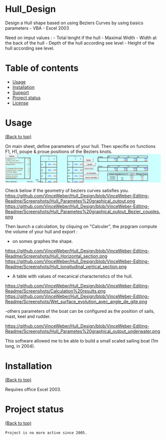 # Hull_Design

  Design a Hull shape based on using Beziers Curves by using basics parameters  - VBA - Excel 2003

  Need on imput values : 
    - Total lenght if the hull
    - Maximal Width
    - Width at the back of the hull
    - Depth of the hull according see level
    - Height of the hull according see level.
  
      

# Table of contents

- [Usage](#usage)
- [Installation](#installation)
- [Support](#Support)
- [Project status](#Project-status)
- [License](#license)

# Usage

[(Back to top)](#table-of-contents)

On main sheet, define parameters of your hull.
Then specifie on functions F1, H1, poupe & proue positions of the Beziers knots.
![image](https://github.com/VinceWeber/Hull_Design/blob/VinceWeber-Editing-Readme/Screenshots/Hull%20parameters.png)

Check below if the geometry of beziers curves satisfies you.
https://github.com/VinceWeber/Hull_Design/blob/VinceWeber-Editing-Readme/Screenshots/Hull_Parametes%20graphical_output.png
https://github.com/VinceWeber/Hull_Design/blob/VinceWeber-Editing-Readme/Screenshots/Hull_Parametes%20graphical_output_Bezier_couples.png

Then launch a calculation, by cliquing on "Calculer", the prpgram compute the volume of your hull and export :
- on somes graphes the shape.

https://github.com/VinceWeber/Hull_Design/blob/VinceWeber-Editing-Readme/Screenshots/Hull_Horizontal_section.png
https://github.com/VinceWeber/Hull_Design/blob/VinceWeber-Editing-Readme/Screenshots/Hull_longitudinal_vertical_section.png

- A table with values of mecanical characteristics of the hull.

https://github.com/VinceWeber/Hull_Design/blob/VinceWeber-Editing-Readme/Screenshots/Calculation%20results.png
https://github.com/VinceWeber/Hull_Design/blob/VinceWeber-Editing-Readme/Screenshots/Wet_surface_evolution_avec_angle_de_gite.png

-others parameters of the boat can be configured as the position of sails, mast, keel and rudder.

https://github.com/VinceWeber/Hull_Design/blob/VinceWeber-Editing-Readme/Screenshots/Hull_Parametes%20graphical_output_underwater.png


This software allowed me to be able to build a small scaled sailing boat (1m long, in 2004).



# Installation

[(Back to top)](#table-of-contents)
  
  Requires office Excel 2003.


# Project status

[(Back to top)](#table-of-contents)

    Project is no more active since 2005.

